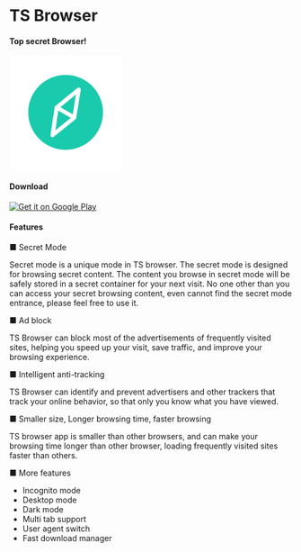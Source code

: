 # TS Browser

#### Top secret Browser!
<img src=".idea/icon.png" width="200px" />

#### Download
[<img src="https://play.google.com/intl/en_us/badges/images/generic/en_badge_web_generic.png" 
alt="Get it on Google Play" height="80">](https://play.google.com/store/apps/details?id=com.hinnka.tsbrowser)

#### Features
■ Secret Mode

Secret mode is a unique mode in TS browser. The secret mode is designed for browsing secret content. The content you browse in secret mode will be safely stored in a secret container for your next visit. No one other than you can access your secret browsing content, even cannot find the secret mode entrance, please feel free to use it.

■ Ad block

TS Browser can block most of the advertisements of frequently visited sites, helping you speed up your visit, save traffic, and improve your browsing experience.

■ Intelligent anti-tracking

TS Browser can identify and prevent advertisers and other trackers that track your online behavior, so that only you know what you have viewed.

■ Smaller size, Longer browsing time, faster browsing

TS browser app is smaller than other browsers, and can make your browsing time longer than other browser, loading frequently visited sites faster than others.

■ More features

* Incognito mode
* Desktop mode
* Dark mode
* Multi tab support
* User agent switch
* Fast download manager
